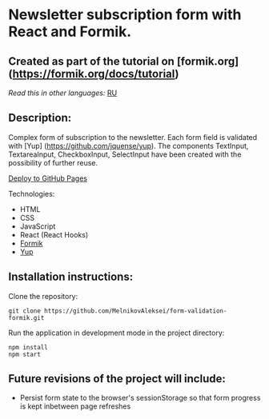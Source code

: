 # Newsletter subscription form with React and Formik.

## Created as part of the tutorial on [formik.org] (https://formik.org/docs/tutorial)

*Read this in other languages:* [RU](https://github.com/MelnikovAleksei/form-validation-formik/blob/master/README.md)

## Description:

Complex form of subscription to the newsletter. Each form field is validated with [Yup] (https://github.com/jquense/yup). The components TextInput, TextareaInput, CheckboxInput, SelectInput have been created with the possibility of further reuse.

[Deploy to GitHub Pages](https://melnikovaleksei.github.io/form-validation-formik/)

Technologies:

* HTML
* CSS
* JavaScript
* React (React Hooks)
* [Formik](https://formik.org/)
* [Yup](https://github.com/jquense/yup)

## Installation instructions:

Clone the repository:

`
git clone https://github.com/MelnikovAleksei/form-validation-formik.git
`

Run the application in development mode in the project directory:

```
npm install
npm start
```

## Future revisions of the project will include:

* Persist form state to the browser's sessionStorage so that form progress is kept inbetween page refreshes
